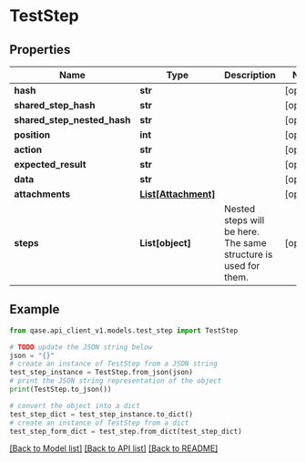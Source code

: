 # TestStep


## Properties

Name | Type | Description | Notes
------------ | ------------- | ------------- | -------------
**hash** | **str** |  | [optional] 
**shared_step_hash** | **str** |  | [optional] 
**shared_step_nested_hash** | **str** |  | [optional] 
**position** | **int** |  | [optional] 
**action** | **str** |  | [optional] 
**expected_result** | **str** |  | [optional] 
**data** | **str** |  | [optional] 
**attachments** | [**List[Attachment]**](Attachment.md) |  | [optional] 
**steps** | **List[object]** | Nested steps will be here. The same structure is used for them. | [optional] 

## Example

```python
from qase.api_client_v1.models.test_step import TestStep

# TODO update the JSON string below
json = "{}"
# create an instance of TestStep from a JSON string
test_step_instance = TestStep.from_json(json)
# print the JSON string representation of the object
print(TestStep.to_json())

# convert the object into a dict
test_step_dict = test_step_instance.to_dict()
# create an instance of TestStep from a dict
test_step_form_dict = test_step.from_dict(test_step_dict)
```
[[Back to Model list]](../README.md#documentation-for-models) [[Back to API list]](../README.md#documentation-for-api-endpoints) [[Back to README]](../README.md)



